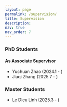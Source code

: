 ```yaml
---
layout: page
permalink: /supervision/
title: Supervision
description: 
nav: true
nav_order: 7
---
```


### PhD Students
#### As Associate Supervisor
+ Yuchuan Zhao (2024.1 - ) 
+ Jiaqi Zhang (2025.7 - )

### Master Students
+ Le Dieu Linh (2025.3 - )



